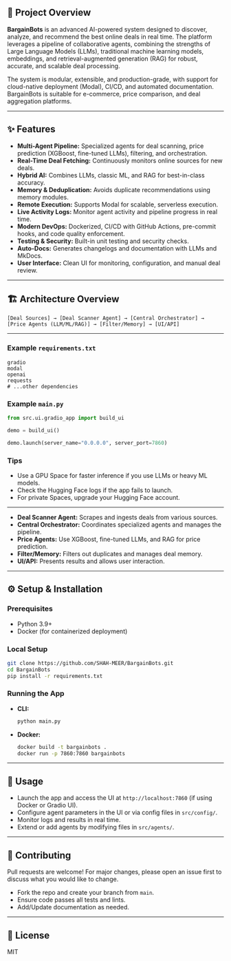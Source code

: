 ## 📖 Project Overview
**BargainBots** is an advanced AI-powered system designed to discover, analyze, and recommend the best online deals in real time. The platform leverages a pipeline of collaborative agents, combining the strengths of Large Language Models (LLMs), traditional machine learning models, embeddings, and retrieval-augmented generation (RAG) for robust, accurate, and scalable deal processing.

The system is modular, extensible, and production-grade, with support for cloud-native deployment (Modal), CI/CD, and automated documentation. BargainBots is suitable for e-commerce, price comparison, and deal aggregation platforms.

---

## ✨ Features
- **Multi-Agent Pipeline:** Specialized agents for deal scanning, price prediction (XGBoost, fine-tuned LLMs), filtering, and orchestration.
- **Real-Time Deal Fetching:** Continuously monitors online sources for new deals.
- **Hybrid AI:** Combines LLMs, classic ML, and RAG for best-in-class accuracy.
- **Memory & Deduplication:** Avoids duplicate recommendations using memory modules.
- **Remote Execution:** Supports Modal for scalable, serverless execution.
- **Live Activity Logs:** Monitor agent activity and pipeline progress in real time.
- **Modern DevOps:** Dockerized, CI/CD with GitHub Actions, pre-commit hooks, and code quality enforcement.
- **Testing & Security:** Built-in unit testing and security checks.
- **Auto-Docs:** Generates changelogs and documentation with LLMs and MkDocs.
- **User Interface:** Clean UI for monitoring, configuration, and manual deal review.

---

## 🏗️ Architecture Overview
```
[Deal Sources] → [Deal Scanner Agent] → [Central Orchestrator] → [Price Agents (LLM/ML/RAG)] → [Filter/Memory] → [UI/API]
```

---

### Example `requirements.txt`
```
gradio
modal
openai
requests
# ...other dependencies
```

### Example `main.py`
```python
from src.ui.gradio_app import build_ui

demo = build_ui()

demo.launch(server_name="0.0.0.0", server_port=7860)
```

### Tips
- Use a GPU Space for faster inference if you use LLMs or heavy ML models.
- Check the Hugging Face logs if the app fails to launch.
- For private Spaces, upgrade your Hugging Face account.

---
- **Deal Scanner Agent:** Scrapes and ingests deals from various sources.
- **Central Orchestrator:** Coordinates specialized agents and manages the pipeline.
- **Price Agents:** Use XGBoost, fine-tuned LLMs, and RAG for price prediction.
- **Filter/Memory:** Filters out duplicates and manages deal memory.
- **UI/API:** Presents results and allows user interaction.

---

## ⚙️ Setup & Installation

### Prerequisites
- Python 3.9+
- Docker (for containerized deployment)

### Local Setup
```bash
git clone https://github.com/SHAH-MEER/BargainBots.git
cd BargainBots
pip install -r requirements.txt
```

### Running the App
- **CLI:**
    ```bash
    python main.py
    ```
- **Docker:**
    ```bash
    docker build -t bargainbots .
    docker run -p 7860:7860 bargainbots
    ```

---

## 🚀 Usage
- Launch the app and access the UI at `http://localhost:7860` (if using Docker or Gradio UI).
- Configure agent parameters in the UI or via config files in `src/config/`.
- Monitor logs and results in real time.
- Extend or add agents by modifying files in `src/agents/`.

---

## 🤝 Contributing
Pull requests are welcome! For major changes, please open an issue first to discuss what you would like to change.

- Fork the repo and create your branch from `main`.
- Ensure code passes all tests and lints.
- Add/Update documentation as needed.

---

## 🪪 License

MIT
